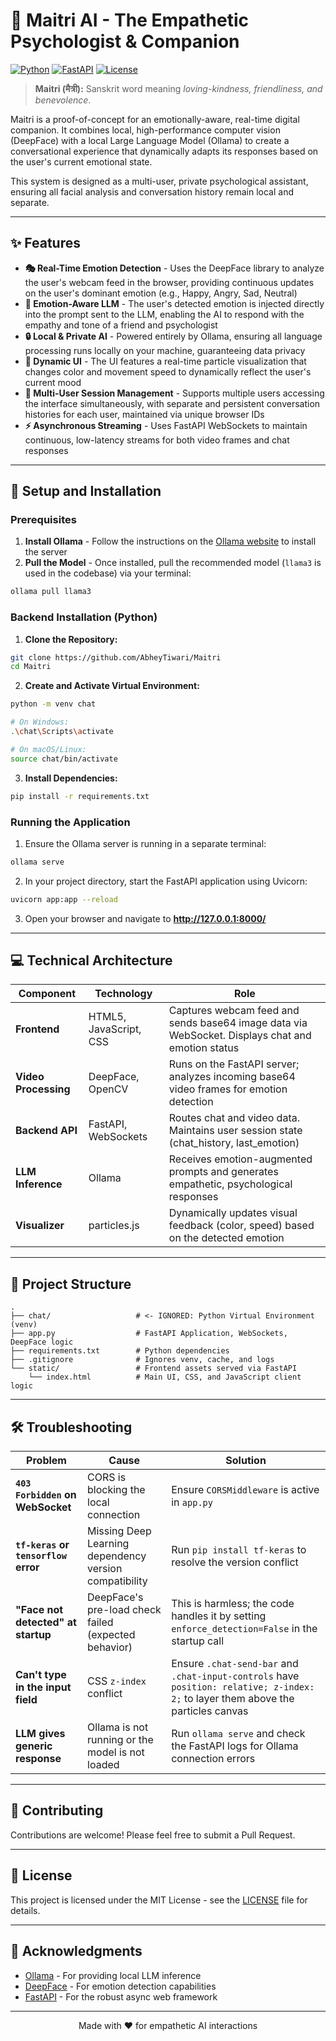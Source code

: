 ﻿# 🧘 Maitri AI - The Empathetic Psychologist & Companion

[![Python](https://img.shields.io/badge/Python-3.8+-blue.svg)](https://www.python.org/downloads/)
[![FastAPI](https://img.shields.io/badge/FastAPI-0.104+-green.svg)](https://fastapi.tiangolo.com/)
[![License](https://img.shields.io/badge/license-MIT-blue.svg)](LICENSE)

> **Maitri (मैत्री):** Sanskrit word meaning *loving-kindness, friendliness, and benevolence*.

Maitri is a proof-of-concept for an emotionally-aware, real-time digital companion. It combines local, high-performance computer vision (DeepFace) with a local Large Language Model (Ollama) to create a conversational experience that dynamically adapts its responses based on the user's current emotional state.

This system is designed as a multi-user, private psychological assistant, ensuring all facial analysis and conversation history remain local and separate.

---

## ✨ Features

- **🎭 Real-Time Emotion Detection** - Uses the DeepFace library to analyze the user's webcam feed in the browser, providing continuous updates on the user's dominant emotion (e.g., Happy, Angry, Sad, Neutral)
- **🤖 Emotion-Aware LLM** - The user's detected emotion is injected directly into the prompt sent to the LLM, enabling the AI to respond with the empathy and tone of a friend and psychologist
- **🔒 Local & Private AI** - Powered entirely by Ollama, ensuring all language processing runs locally on your machine, guaranteeing data privacy
- **🎨 Dynamic UI** - The UI features a real-time particle visualization that changes color and movement speed to dynamically reflect the user's current mood
- **👥 Multi-User Session Management** - Supports multiple users accessing the interface simultaneously, with separate and persistent conversation histories for each user, maintained via unique browser IDs
- **⚡ Asynchronous Streaming** - Uses FastAPI WebSockets to maintain continuous, low-latency streams for both video frames and chat responses

---

## 🚀 Setup and Installation

### Prerequisites

1. **Install Ollama** - Follow the instructions on the [Ollama website](https://ollama.com/) to install the server
2. **Pull the Model** - Once installed, pull the recommended model (`llama3` is used in the codebase) via your terminal:

```bash
ollama pull llama3
```

### Backend Installation (Python)

1. **Clone the Repository:**

```bash
git clone https://github.com/AbheyTiwari/Maitri
cd Maitri
```

2. **Create and Activate Virtual Environment:**

```bash
python -m venv chat

# On Windows:
.\chat\Scripts\activate

# On macOS/Linux:
source chat/bin/activate
```

3. **Install Dependencies:**

```bash
pip install -r requirements.txt
```

### Running the Application

1. Ensure the Ollama server is running in a separate terminal:

```bash
ollama serve
```

2. In your project directory, start the FastAPI application using Uvicorn:

```bash
uvicorn app:app --reload
```

3. Open your browser and navigate to **http://127.0.0.1:8000/**

---

## 💻 Technical Architecture

| Component | Technology | Role |
|-----------|-----------|------|
| **Frontend** | HTML5, JavaScript, CSS | Captures webcam feed and sends base64 image data via WebSocket. Displays chat and emotion status |
| **Video Processing** | DeepFace, OpenCV | Runs on the FastAPI server; analyzes incoming base64 video frames for emotion detection |
| **Backend API** | FastAPI, WebSockets | Routes chat and video data. Maintains user session state (chat_history, last_emotion) |
| **LLM Inference** | Ollama | Receives emotion-augmented prompts and generates empathetic, psychological responses |
| **Visualizer** | particles.js | Dynamically updates visual feedback (color, speed) based on the detected emotion |

---

## 📁 Project Structure

```
.
├── chat/                   # <- IGNORED: Python Virtual Environment (venv)
├── app.py                  # FastAPI Application, WebSockets, DeepFace logic
├── requirements.txt        # Python dependencies
├── .gitignore              # Ignores venv, cache, and logs
└── static/                 # Frontend assets served via FastAPI
    └── index.html          # Main UI, CSS, and JavaScript client logic
```

---

## 🛠 Troubleshooting

| Problem | Cause | Solution |
|---------|-------|----------|
| **`403 Forbidden` on WebSocket** | CORS is blocking the local connection | Ensure `CORSMiddleware` is active in `app.py` |
| **`tf-keras` or `tensorflow` error** | Missing Deep Learning dependency version compatibility | Run `pip install tf-keras` to resolve the version conflict |
| **"Face not detected" at startup** | DeepFace's pre-load check failed (expected behavior) | This is harmless; the code handles it by setting `enforce_detection=False` in the startup call |
| **Can't type in the input field** | CSS `z-index` conflict | Ensure `.chat-send-bar` and `.chat-input-controls` have `position: relative; z-index: 2;` to layer them above the particles canvas |
| **LLM gives generic response** | Ollama is not running or the model is not loaded | Run `ollama serve` and check the FastAPI logs for Ollama connection errors |

---

## 🤝 Contributing

Contributions are welcome! Please feel free to submit a Pull Request.

---

## 📝 License

This project is licensed under the MIT License - see the [LICENSE](LICENSE) file for details.

---

## 🙏 Acknowledgments

- [Ollama](https://ollama.com/) - For providing local LLM inference
- [DeepFace](https://github.com/serengil/deepface) - For emotion detection capabilities
- [FastAPI](https://fastapi.tiangolo.com/) - For the robust async web framework

---

<div align="center">
Made with ❤️ for empathetic AI interactions
</div>

